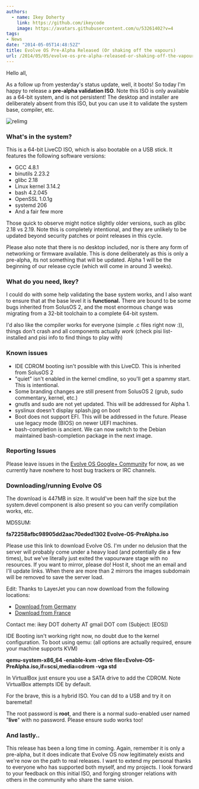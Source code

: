 ```yaml
---
authors:
  - name: Ikey Doherty
    link: https://github.com/ikeycode
    image: https://avatars.githubusercontent.com/u/53261402?v=4
tags:
- News
date: "2014-05-05T14:48:52Z"
title: Evolve OS Pre-Alpha Released (Or shaking off the vapours)
url: /2014/05/05/evolve-os-pre-alpha-released-or-shaking-off-the-vapours/
---
```


Hello all,

As a follow up from yesterday's status update, well, it boots! So today I'm happy to release a **pre-alpha validation ISO**. Note this ISO is only available as a 64-bit system, 
and is not persistent! The desktop and installer are deliberately absent from this ISO, but you can use it to validate the system base, compiler, etc.<!--more-->

![relimg](Screenshot-from-2014-05-05-152458.png)

### What's in the system?

This is a 64-bit LiveCD ISO, which is also bootable on a USB stick. It features the following software versions:

* GCC 4.8.1
* binutils 2.23.2
* glibc 2.18
* Linux kernel 3.14.2
* bash 4.2.045
* OpenSSL 1.0.1g
* systemd 206
* And a fair few more

Those quick to observe might notice slightly older versions, such as glibc 2.18 vs 2.19. Note this is completely intentional, and they are unlikely to be updated 
beyond security patches or point releases in this cycle.

Please also note that there is no desktop included, nor is there any form of networking or firmware available. This is done deliberately as this is only a pre-alpha, 
its not something that will be updated. Alpha 1 will be the beginning of our release cycle (which will come in around 3 weeks).

### What do you need, Ikey?

I could do with some help validating the base system works, and I also want to ensure that at the base level it is **functional.** There are bound to be some bugs 
inherited from SolusOS 2, and the most enormous change was migrating from a 32-bit toolchain to a complete 64-bit system.

I'd also like the compiler works for everyone (simple .c files right now :)), things don't crash and all components actually *work* (check pisi list-installed and pisi 
info to find things to play with)

### Known issues

* IDE CDROM booting isn't possible with this LiveCD. This is inherited from SolusOS 2
* "quiet" isn't enabled in the kernel cmdline, so you'll get a spammy start. This is intentional.
* Some branding changes are still present from SolusOS 2 (grub, sudo commentary, kernel, etc.)
* gnutls and sudo are not yet updated. This will be addressed for Alpha 1.
* syslinux doesn't display splash.jpg on boot
* Boot does not support EFI. This will be addressed in the future. Please use legacy mode (BIOS) on newer UEFI machines.
* bash-completion is ancient. We can now switch to the Debian maintained bash-completion package in the next image.

### **Reporting Issues**

Please leave issues in the [Evolve OS Google+ Community](https://plus.google.com/communities/103032596316713958671) for now, as we currently have nowhere to 
host bug trackers or IRC channels.

### **Downloading/running Evolve OS**

The download is 447MB in size. It would've been half the size but the system.devel component is also present so you can verify compilation works, etc.

MD5SUM:

**fa72258afbc98905dd2aac70eded1302 Evolve-OS-PreAlpha.iso** 

Please use this link to download Evolve OS. I'm under no delusion that the server will probably come under a heavy load (and potentially die a few times), 
but we've literally just exited the vapourware stage with no resources. If you want to mirror, please do! Host it, shoot me an email and I'll update links. When there are 
more than 2 mirrors the images subdomain will be removed to save the server load.

Edit: Thanks to LayerJet you can now download from the following locations:

* [Download from Germany](http://mirror.layerjet.com/evolveos/Evolve-OS-PreAlpha.iso)
* [Download from France](http://mirror6.layerjet.com/evolveos/Evolve-OS-PreAlpha.iso)

Contact me: ikey DOT doherty AT gmail DOT com (Subject: [EOS])

IDE Booting isn't working right now, no doubt due to the kernel configuration. To boot using qemu: (all options are actually required, ensure your machine supports KVM)

**qemu-system-x86_64 -enable-kvm -drive file=Evolve-OS-PreAlpha.iso,if=scsi,media=cdrom -vga std**

In VirtualBox just ensure you use a SATA drive to add the CDROM. Note VirtualBox attempts IDE by default.

For the brave, this is a hybrid ISO. You can dd to a USB and try it on baremetal!

The root password is **root**, and there is a normal sudo-enabled user named "**live**" with no password. Please ensure sudo works too!

### **And lastly..**

This release has been a long time in coming. Again, remember it is only a pre-alpha, but it does indicate that Evolve OS now legitimately exists and we're now 
on the path to real releases. I want to extend my personal thanks to everyone who has supported both myself, and my projects. I look forward to your 
feedback on this initial ISO, and forging stronger relations with others in the community who share the same vision.